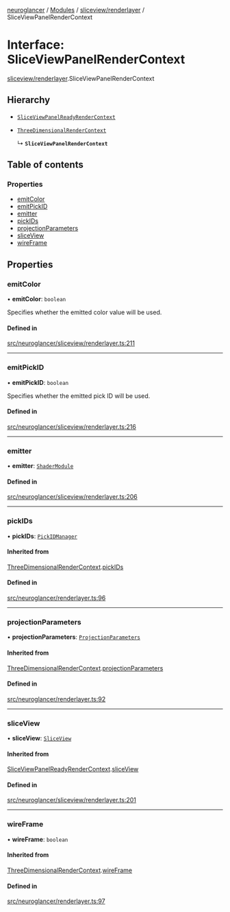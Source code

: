 [neuroglancer](../README.md) / [Modules](../modules.md) / [sliceview/renderlayer](../modules/sliceview_renderlayer.md) / SliceViewPanelRenderContext

# Interface: SliceViewPanelRenderContext

[sliceview/renderlayer](../modules/sliceview_renderlayer.md).SliceViewPanelRenderContext

## Hierarchy

- [`SliceViewPanelReadyRenderContext`](sliceview_renderlayer.SliceViewPanelReadyRenderContext.md)

- [`ThreeDimensionalRenderContext`](annotation_renderlayer._internal_.ThreeDimensionalRenderContext.md)

  ↳ **`SliceViewPanelRenderContext`**

## Table of contents

### Properties

- [emitColor](sliceview_renderlayer.SliceViewPanelRenderContext.md#emitcolor)
- [emitPickID](sliceview_renderlayer.SliceViewPanelRenderContext.md#emitpickid)
- [emitter](sliceview_renderlayer.SliceViewPanelRenderContext.md#emitter)
- [pickIDs](sliceview_renderlayer.SliceViewPanelRenderContext.md#pickids)
- [projectionParameters](sliceview_renderlayer.SliceViewPanelRenderContext.md#projectionparameters)
- [sliceView](sliceview_renderlayer.SliceViewPanelRenderContext.md#sliceview)
- [wireFrame](sliceview_renderlayer.SliceViewPanelRenderContext.md#wireframe)

## Properties

### emitColor

• **emitColor**: `boolean`

Specifies whether the emitted color value will be used.

#### Defined in

[src/neuroglancer/sliceview/renderlayer.ts:211](https://github.com/ActiveBrainAtlas2/neuroglancer/blob/1beb5d34/src/neuroglancer/sliceview/renderlayer.ts#L211)

___

### emitPickID

• **emitPickID**: `boolean`

Specifies whether the emitted pick ID will be used.

#### Defined in

[src/neuroglancer/sliceview/renderlayer.ts:216](https://github.com/ActiveBrainAtlas2/neuroglancer/blob/1beb5d34/src/neuroglancer/sliceview/renderlayer.ts#L216)

___

### emitter

• **emitter**: [`ShaderModule`](../modules/webgl_shader.md#shadermodule)

#### Defined in

[src/neuroglancer/sliceview/renderlayer.ts:206](https://github.com/ActiveBrainAtlas2/neuroglancer/blob/1beb5d34/src/neuroglancer/sliceview/renderlayer.ts#L206)

___

### pickIDs

• **pickIDs**: [`PickIDManager`](../classes/annotation_renderlayer._internal_.PickIDManager.md)

#### Inherited from

[ThreeDimensionalRenderContext](annotation_renderlayer._internal_.ThreeDimensionalRenderContext.md).[pickIDs](annotation_renderlayer._internal_.ThreeDimensionalRenderContext.md#pickids)

#### Defined in

[src/neuroglancer/renderlayer.ts:96](https://github.com/ActiveBrainAtlas2/neuroglancer/blob/1beb5d34/src/neuroglancer/renderlayer.ts#L96)

___

### projectionParameters

• **projectionParameters**: [`ProjectionParameters`](../classes/annotation_base._internal_.ProjectionParameters.md)

#### Inherited from

[ThreeDimensionalRenderContext](annotation_renderlayer._internal_.ThreeDimensionalRenderContext.md).[projectionParameters](annotation_renderlayer._internal_.ThreeDimensionalRenderContext.md#projectionparameters)

#### Defined in

[src/neuroglancer/renderlayer.ts:92](https://github.com/ActiveBrainAtlas2/neuroglancer/blob/1beb5d34/src/neuroglancer/renderlayer.ts#L92)

___

### sliceView

• **sliceView**: [`SliceView`](../classes/sliceview_frontend.SliceView.md)

#### Inherited from

[SliceViewPanelReadyRenderContext](sliceview_renderlayer.SliceViewPanelReadyRenderContext.md).[sliceView](sliceview_renderlayer.SliceViewPanelReadyRenderContext.md#sliceview)

#### Defined in

[src/neuroglancer/sliceview/renderlayer.ts:201](https://github.com/ActiveBrainAtlas2/neuroglancer/blob/1beb5d34/src/neuroglancer/sliceview/renderlayer.ts#L201)

___

### wireFrame

• **wireFrame**: `boolean`

#### Inherited from

[ThreeDimensionalRenderContext](annotation_renderlayer._internal_.ThreeDimensionalRenderContext.md).[wireFrame](annotation_renderlayer._internal_.ThreeDimensionalRenderContext.md#wireframe)

#### Defined in

[src/neuroglancer/renderlayer.ts:97](https://github.com/ActiveBrainAtlas2/neuroglancer/blob/1beb5d34/src/neuroglancer/renderlayer.ts#L97)
